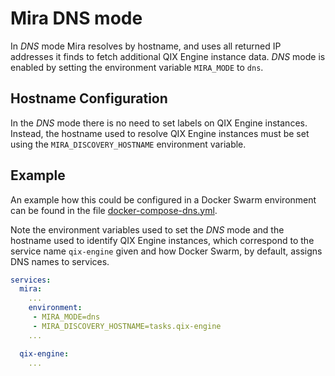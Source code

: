 # Mira DNS mode

In _DNS_ mode Mira resolves by hostname, and uses all returned IP addresses it finds to fetch additional QIX Engine instance data. _DNS_ mode is enabled by setting the environment variable `MIRA_MODE` to `dns`.

## Hostname Configuration

In the _DNS_ mode there is no need to set labels on QIX Engine instances. Instead, the hostname used to resolve QIX Engine instances must be set using the `MIRA_DISCOVERY_HOSTNAME` environment variable.

## Example

An example how this could be configured in a Docker Swarm environment can be found in the file [docker-compose-dns.yml](https://github.com/qlik-ea/mira/blob/master/examples/dns/docker-compose-dns.yml).

Note the environment variables used to set the _DNS_ mode and the hostname used to identify QIX Engine instances, which correspond to the service name `qix-engine` given and how Docker Swarm, by default, assigns DNS names to services.

```yml
services:
  mira:
    ...
    environment:
     - MIRA_MODE=dns
     - MIRA_DISCOVERY_HOSTNAME=tasks.qix-engine
    ...

  qix-engine:
    ...
```
